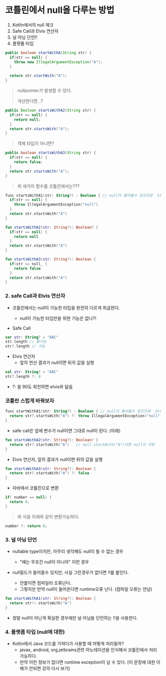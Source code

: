 # 코틀린에서 null을 다루는 방법

1. Kotlin에서의 null 체크
2. Safe Call과 Elvis 연산자
3. 널 아님 단언!!
4. 플랫폼 타입

```java
public boolean startWithA(String str) {
  if(str == null) {
    throw new IllegalArgumentException("A");
  }
  
  return str.startWith("A");
}
```

> nullpointer가 발생할 수 있다.
> 
> 개선한다면...?

```java
public Boolean startsWithA2(String str) {
  if(str == null) {
    return null;
  }
  return str.startsWith("A");
}
```

> 객체 타입이 아니면?

```java
public boolean startsWithA3(String str) {
  if(str == null) {
    return false;
  }
  return str.startsWith("A");
}
```

> 위 세가지 함수를 코틀린에서는???

```kotlin
func startsWithA1(str: String?) : Boolean { // null이 들어올수 있으므로  String?
  if(str == null) {
    throw IllegalArgumentException("null")
  }
  return str.startsWith("A")
}
```

```kotlin
fun startsWithA2(str: String?): Boolean? {
  if(str == null) {
    return null
  } 
  return str.startsWith("A")
}
```

```kotlin
fun startsWithA3(str: String?): Boolean {
  if(str == null_ {
    return false
  }
  return str.startsWith("A")
}
```

### 2. safe Call과 Elvis 연산자
+ 코틀린에서는 null이 가능한 타입을 완전히 다르게 취급한다.
  - null이 가능한 타입만을 위한 기능은 없나?!

+ Safe Call
```kotlin
var str: String? = "ABC"
str.length // 불가능
str?.length // 가능
```

+ Elvis 연산자
  - 앞의 연산 결과가 null이면 뒤의 값을 실행
```kotlin
val str: String? = "ABC"
str?.length ?: 0
```
  
+ ?: 을 90도 회전하면 elvis와 닮음

### 코틀린 스럽게 바꿔보자

```kotlin
func startWithA1(str: String?) : Boolean { // null이 들어올수 있으므로  String?
  return str?.startsWith("A") ?: throw IllegalArgumentException("null")
}
```

+ safe call은 앞에 변수가 null이면 그대로 null이 된다. (아래)
```kotlin
fun startsWithA2(str: String?): Boolean? {
  return str?.startsWith("A")   // null.startWith("A")이면 null이 리턴
}
```

+ Elvis 연산자, 앞의 결과가 null이면 뒤의 값을 실행
```kotlin
fun startsWithA3(str: String?): Boolean {
  return str?.startsWith("A") ?: false
}
```

+ 자바에서 코틀린으로 변환
```kotlin
if( number == null) {
  return 0;
}
```
> 위 식을 아래와 같이 변환가능하다.

```kotlin
number ?: return 0;
```

### 3. 널 아님 단언
+ nullable type이지만, 아무리 생각해도 null이 될 수 없는 경우
  - "얘는 무조건 null이 아니야" 이런 경우

+ null필드가 들어올수 있지만, 사실 그런경우가 없다면 !!를 붙인다.
  - 안붙이면 컴파일러 오류난다.
  - 그렇지만 만약 null이 들어온다면 runtime오류 난다. (컴파일 오류는 안남)
```kotlin
fun startsWithA1(str: String?): Boolean {
  return str!!.startsWith("A")
}
```
+ 정말 null이 아닌게 확실한 경우에만 널 아님을 단언하는 !!을 사용한다.

### 4. 플랫폼 타입 (null에 대한)
+ Kotlin에서 Java 코드를 가져다가 사용할 때 어떻게 처리될까?
  - javax, android, org.jetbrains관련 어노테이션을 인식해서 코틀린에서 처리가능하다.
  - 만약 이런 정보가 없다면 runtime exception이 날 수 있다. (이 문장에 대한 이해가 안되면 강의 다시 보기)


